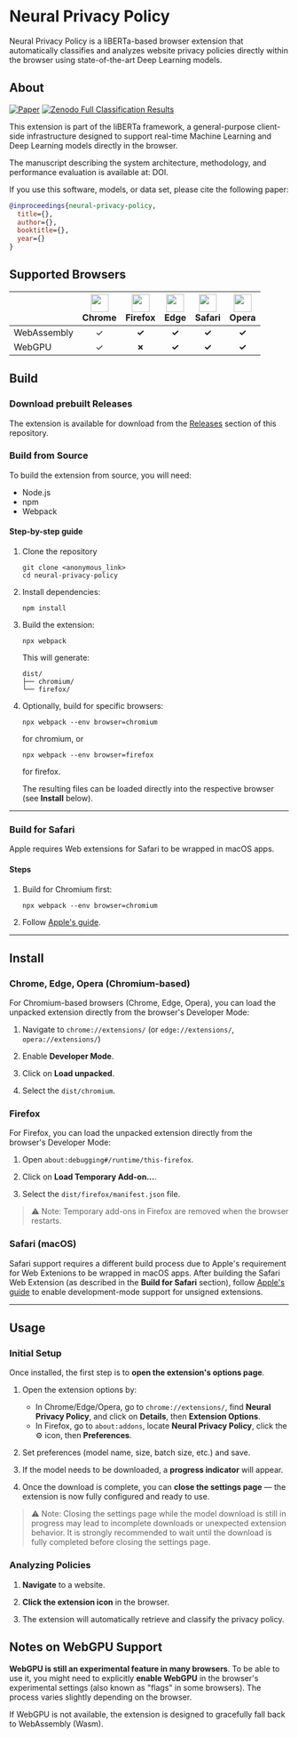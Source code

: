 [Releases]: https://github.com/texstudio-org/texstudio/releases/
[Paper]: ""
[Zenodo]: https://zenodo.org/doi/10.5281/zenodo.14911062

[Chrome]: https://uxwing.com/wp-content/themes/uxwing/download/brands-and-social-media/google-chrome-icon.svg
[Firefox]: https://uxwing.com/wp-content/themes/uxwing/download/brands-and-social-media/firefox-browser-icon.svg
[Edge]: https://uxwing.com/wp-content/themes/uxwing/download/brands-and-social-media/edge-browser-icon.svg
[Safari]: https://uxwing.com/wp-content/themes/uxwing/download/brands-and-social-media/safari-icon.svg
[Opera]: https://uxwing.com/wp-content/themes/uxwing/download/brands-and-social-media/opera-icon.svg

[Wasm]: https://upload.wikimedia.org/wikipedia/commons/1/1f/WebAssembly_Logo.svg
[WebGPU]: https://www.w3.org/2023/02/webgpu-logos/webgpu-notext.svg


# Neural Privacy Policy


Neural Privacy Policy is a liBERTa-based browser extension that automatically 
classifies and analyzes website privacy policies directly within the browser using
state-of-the-art Deep Learning models. 


## About

[![Paper](https://img.shields.io/badge/DOI--blue)]()
[![Zenodo Full Classification Results](https://img.shields.io/badge/Zenodo-Full%20Classification%20Results-green)](https://zenodo.org/doi/10.5281/zenodo.14911062)


This extension is part of the liBERTa framework, a general-purpose client-side 
infrastructure designed to support real-time Machine Learning and Deep Learning models 
directly in the browser. 

The manuscript describing the system architecture, methodology, and performance 
evaluation is available at: DOI. 

If you use this software, models, or data set, please cite the following paper:
``` BibTeX
@inproceedings{neural-privacy-policy,
  title={},
  author={},
  booktitle={},
  year={}
}
```

## Supported Browsers

|             | <img src="https://uxwing.com/wp-content/themes/uxwing/download/brands-and-social-media/google-chrome-icon.svg" width="32" height="32"/><br/>Chrome<br/> |              <img src="https://uxwing.com/wp-content/themes/uxwing/download/brands-and-social-media/firefox-browser-icon.svg" width="32" height="32"/><br/>Firefox              | <img src="https://uxwing.com/wp-content/themes/uxwing/download/brands-and-social-media/edge-browser-icon.svg" width="32" height="32"/><br/>Edge | <img src="https://uxwing.com/wp-content/themes/uxwing/download/brands-and-social-media/safari-icon.svg" width="32" height="32"/><br/>Safari | <img src="https://uxwing.com/wp-content/themes/uxwing/download/brands-and-social-media/opera-icon.svg" width="32" height="32"/><br/>Opera |
|-------------|:-----------------------------------------------------------------------------------------------------------------------------------------------------------------------:|:-------------------------------------------------------------------------------------------------------------------------------------------------------------------------------:|:-------------------------------------------------------------------------------------------------------------------------------------------------------------------:|:---------------------------------------------------------------------------------------------------------------------------------------------------------------:|:--------------------------------------------------------------------------------------------------------------------------------------------------------------:|
| WebAssembly | &check;                                                                                                                                                                        |                                                                                   **&check;**                                                                                   |  **&check;**                                                                                                                                                                   |     **&check;**                                                                                                                                                            |  **&check;**                                                                                                                                                              |
| WebGPU      | &check;                                                                                                                                                                        |                                                                                   **&cross;**                                                                                   |               **&check;**                                                                                                                                                      |                   **&check;**                                                                                                                                              | **&check;**                                                                                                                                                               |


## Build


### Download prebuilt Releases

The extension is available for download from the [Releases](https://github.com/owner/repo/releases/latest) section of this repository.



### Build from Source

To build the extension from source, you will need:

- Node.js
- npm
- Webpack

#### Step-by-step guide

1. Clone the repository

    ```shell
    git clone <anonymous_link>
    cd neural-privacy-policy
    ```

2. Install dependencies:
    
    ```shell
    npm install
    ```

3. Build the extension:

    ```shell
    npx webpack
    ```
    
    This will generate:
    ```
    dist/
    ├── chromium/
    └── firefox/
    ```

4. Optionally, build for specific browsers:
    
    ```shell
    npx webpack --env browser=chromium
    ```
    for chromium, or
    ```shell
    npx webpack --env browser=firefox
    ```
    for firefox.
    
    The resulting files can be loaded directly into the respective browser (see **Install** below).

---


### Build for Safari

Apple requires Web extensions for Safari to be wrapped in macOS apps.

#### Steps

1. Build for Chromium first:
    
     ```shell
     npx webpack --env browser=chromium
     ```

2. Follow [Apple's guide](https://developer.apple.com/documentation/safariservices/converting-a-web-extension-for-safari).


---


## Install

### Chrome, Edge, Opera (Chromium-based)

For Chromium-based browsers (Chrome, Edge, Opera), you can load the unpacked extension directly from the browser's Developer Mode:

1. Navigate to `chrome://extensions/` (or `edge://extensions/`, `opera://extensions/`)

2. Enable **Developer Mode**.

3. Click on **Load unpacked**.

4. Select the `dist/chromium`.


### Firefox

For Firefox, you can load the unpacked extension directly from the browser's Developer Mode:

1. Open `about:debugging#/runtime/this-firefox`.

2. Click on **Load Temporary Add-on...**.

3. Select the `dist/firefox/manifest.json` file.

> ⚠️ Note: Temporary add-ons in Firefox are removed when the browser restarts.


### Safari (macOS)

Safari support requires a different build process due to Apple's requirement for Web Extenions to be wrapped in macOS apps.
After building the Safari Web Extension (as described in the **Build for Safari** section), follow [Apple's guide](https://developer.apple.com/documentation/safariservices/running-your-safari-web-extension) to enable development-mode support for unsigned extensions.

---


## Usage


### Initial Setup

Once installed, the first step is to **open the extension's options page**.

1. Open the extension options by:
    - In Chrome/Edge/Opera, go to `chrome://extensions/`, find **Neural Privacy Policy**, and click on **Details**, then **Extension Options**.
    - In Firefox, go to `about:addons`, locate **Neural Privacy Policy**, click the ⚙️ icon, then **Preferences**.

2. Set preferences (model name, size, batch size, etc.) and save.

3. If the model needs to be downloaded, a **progress indicator** will appear.

4. Once the download is complete, you can **close the settings page** — the extension is now fully configured and ready to use.


> ⚠️ Note: Closing the settings page while the model download is still in progress may lead to incomplete downloads or unexpected extension behavior. It is strongly recommended to wait until the download is fully completed before closing the settings page.



### Analyzing Policies

1. **Navigate** to a website.

2. **Click the extension icon** in the browser.

3. The extension will automatically retrieve and classify the privacy policy.


## Notes on WebGPU Support

**WebGPU is still an experimental feature in many browsers**. To be able to use it, you might need to explicitly **enable WebGPU** in the browser's experimental settings (also known as "flags" in some browsers). The process varies slightly depending on the browser.

If WebGPU is not available, the extension is designed to gracefully fall back to WebAssembly (Wasm).
